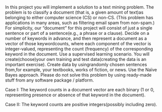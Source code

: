 In this project you will implement a solution to a text mining problem. The problem is to classify a document (that is, a given amount of text)as belonging to either computer science (CS) or non-CS. (This problem has applications in many areas, such as filtering email spam from non-spam.) For simplicity, our “document” for this project will consist of just a single sentence or part of a sentence(e.g., a phrase or a clause). Decide on a number of keywords in advance, and then represent a document as a vector of those keywordcounts, where each component of the vector is integer-valued, representing the count (frequency) of the corresponding keyword in the document. Use a supervised learning scenario. You will create(choose)your own training and test data(creating the data is an important exercise). Create data by usingrandomly chosen sentences from,for example, your textbooks, works of fiction, or news. Use the Naïve Bayes approach. Please do not solve this problem by using ready-made stuff from any software package / platform. 

Case I: The keyword counts in a document vector are each binary (1 or 0, representing presence or absence of that keyword in the document).

Case II: The keyword counts are positive integers(possibly including zero). 
